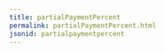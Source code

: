 ```yaml
---
title: partialPaymentPercent
permalink: partialPaymentPercent.html
jsonid: partialpaymentpercent
---
```

